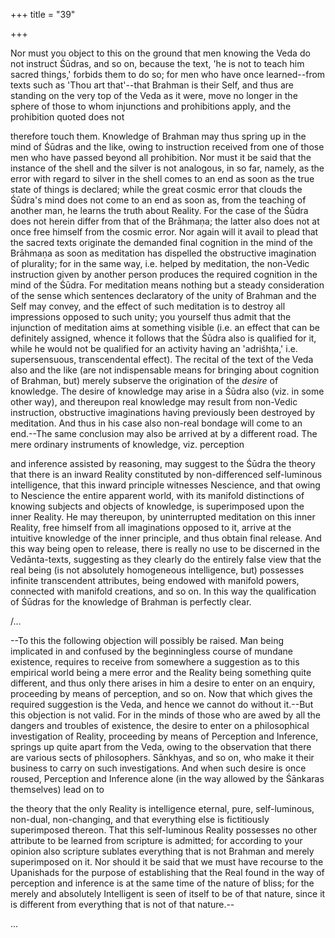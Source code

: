 +++
title = "39"

+++




Nor must you object to this on the ground that men knowing the Veda do not instruct Śūdras, and so on, because the text, 'he is not to teach him sacred things,' forbids them to do so; for men who have once learned--from texts such as 'Thou art that'--that Brahman is their Self, and thus are standing on the very top of the Veda as it were, move no longer in the sphere of those to whom injunctions and prohibitions apply, and the prohibition quoted does not

therefore touch them. Knowledge of Brahman may thus spring up in the mind of Śūdras and the like, owing to instruction received from one of those men who have passed beyond all prohibition. Nor must it be said that the instance of the shell and the silver is not analogous, in so far, namely, as the error with regard to silver in the shell comes to an end as soon as the true state of things is declared; while the great cosmic error that clouds the Śūdra's mind does not come to an end as soon as, from the teaching of another man, he learns the truth about Reality. For the case of the Śūdra does not herein differ from that of the Brāhmaṇa; the latter also does not at once free himself from the cosmic error. Nor again will it avail to plead that the sacred texts originate the demanded final cognition in the mind of the Brāhmaṇa as soon as meditation has dispelled the obstructive imagination of plurality; for in the same way, i.e. helped by meditation, the non-Vedic instruction given by another person produces the required cognition in the mind of the Śūdra. For meditation means nothing but a steady consideration of the sense which sentences declaratory of the unity of Brahman and the Self may convey, and the effect of such meditation is to destroy all impressions opposed to such unity; you yourself thus admit that the injunction of meditation aims at something visible (i.e. an effect that can be definitely assigned, whence it follows that the Śūdra also is qualified for it, while he would not be qualified for an activity having an 'adriśhṭa,' i.e. supersensuous, transcendental effect). The recital of the text of the Veda also and the like (are not indispensable means for bringing about cognition of Brahman, but) merely subserve the origination of the _desire_ of knowledge. The desire of knowledge may arise in a Śūdra also (viz. in some other way), and thereupon real knowledge may result from non-Vedic instruction, obstructive imaginations having previously been destroyed by meditation. And thus in his case also non-real bondage will come to an end.--The same conclusion may also be arrived at by a different road. The mere ordinary instruments of knowledge, viz. perception

and inference assisted by reasoning, may suggest to the Śūdra the theory that there is an inward Reality constituted by non-differenced self-luminous intelligence, that this inward principle witnesses Nescience, and that owing to Nescience the entire apparent world, with its manifold distinctions of knowing subjects and objects of knowledge, is superimposed upon the inner Reality. He may thereupon, by uninterrupted meditation on this inner Reality, free himself from all imaginations opposed to it, arrive at the intuitive knowledge of the inner principle, and thus obtain final release. And this way being open to release, there is really no use to be discerned in the Vedānta-texts, suggesting as they clearly do the entirely false view that the real being (is not absolutely homogeneous intelligence, but) possesses infinite transcendent attributes, being endowed with manifold powers, connected with manifold creations, and so on. In this way the qualification of Śūdras for the knowledge of Brahman is perfectly clear. 

/...

--To this the following objection will possibly be raised. Man being implicated in and confused by the beginningless course of mundane existence, requires to receive from somewhere a suggestion as to this empirical world being a mere error and the Reality being something quite different, and thus only there arises in him a desire to enter on an enquiry, proceeding by means of perception, and so on. Now that which gives the required suggestion is the Veda, and hence we cannot do without it.--But this objection is not valid. For in the minds of those who are awed by all the dangers and troubles of existence, the desire to enter on a philosophical investigation of Reality, proceeding by means of Perception and Inference, springs up quite apart from the Veda, owing to the observation that there are various sects of philosophers. Sānkhyas, and so on, who make it their business to carry on such investigations. And when such desire is once roused, Perception and Inference alone (in the way allowed by the Śānkaras themselves) lead on to

the theory that the only Reality is intelligence eternal, pure, self-luminous, non-dual, non-changing, and that everything else is fictitiously superimposed thereon. That this self-luminous Reality possesses no other attribute to be learned from scripture is admitted; for according to your opinion also scripture sublates everything that is not Brahman and merely superimposed on it. Nor should it be said that we must have recourse to the Upanishads for the purpose of establishing that the Real found in the way of perception and inference is at the same time of the nature of bliss; for the merely and absolutely Intelligent is seen of itself to be of that nature, since it is different from everything that is not of that nature.--


...